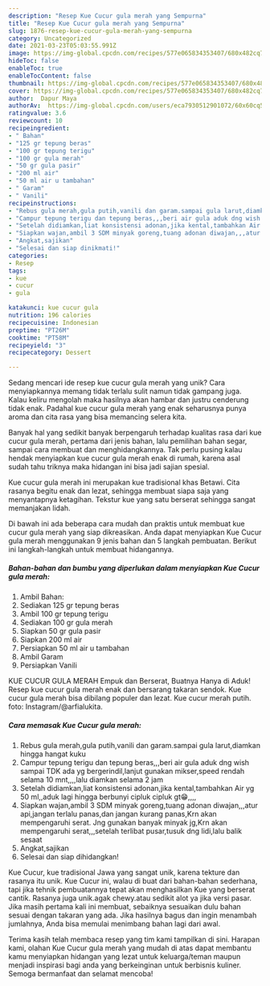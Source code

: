 ```yaml
---
description: "Resep Kue Cucur gula merah yang Sempurna"
title: "Resep Kue Cucur gula merah yang Sempurna"
slug: 1876-resep-kue-cucur-gula-merah-yang-sempurna
category: Uncategorized
date: 2021-03-23T05:03:55.991Z
image: https://img-global.cpcdn.com/recipes/577e065834353407/680x482cq70/kue-cucur-gula-merah-foto-resep-utama.jpg
hideToc: false
enableToc: true
enableTocContent: false
thumbnail: https://img-global.cpcdn.com/recipes/577e065834353407/680x482cq70/kue-cucur-gula-merah-foto-resep-utama.jpg
cover: https://img-global.cpcdn.com/recipes/577e065834353407/680x482cq70/kue-cucur-gula-merah-foto-resep-utama.jpg
author:  Dapur Maya
authorAv:  https://img-global.cpcdn.com/users/eca7930512901072/60x60cq50/avatar.jpg
ratingvalue: 3.6
reviewcount: 10
recipeingredient:
- " Bahan"
- "125 gr tepung beras"
- "100 gr tepung terigu"
- "100 gr gula merah"
- "50 gr gula pasir"
- "200 ml air"
- "50 ml air u tambahan"
- " Garam"
- " Vanili"
recipeinstructions:
- "Rebus gula merah,gula putih,vanili dan garam.sampai gula larut,diamkan hingga hangat kuku"
- "Campur tepung terigu dan tepung beras,,,beri air gula aduk dng wish sampai TDK ada yg bergerindil,lanjut gunakan mikser,speed rendah selama 10 mnt,,,,lalu diamkan selama 2 jam"
- "Setelah didiamkan,liat konsistensi adonan,jika kental,tambahkan Air yg 50 ml,,aduk lagi hingga berbunyi cipluk cipluk gt😁,,,,"
- "Siapkan wajan,ambil 3 SDM minyak goreng,tuang adonan diwajan,,,atur api,jangan terlalu panas,dan jangan kurang panas,Krn akan mempengaruhi serat. Jng gunakan banyak minyak jg,Krn akan mempengaruhi serat,,,setelah terlibat pusar,tusuk dng lidi,lalu balik sesaat"
- "Angkat,sajikan"
- "Selesai dan siap dinikmati!"
categories:
- Resep
tags:
- kue
- cucur
- gula

katakunci: kue cucur gula 
nutrition: 196 calories
recipecuisine: Indonesian
preptime: "PT26M"
cooktime: "PT58M"
recipeyield: "3"
recipecategory: Dessert

---
```



Sedang mencari ide resep kue cucur gula merah yang unik? Cara menyiapkannya memang tidak terlalu sulit namun tidak gampang juga. Kalau keliru mengolah maka hasilnya akan hambar dan justru cenderung tidak enak. Padahal kue cucur gula merah yang enak seharusnya punya aroma dan cita rasa yang bisa memancing selera kita.


Banyak hal yang sedikit banyak berpengaruh terhadap kualitas rasa dari kue cucur gula merah, pertama dari jenis bahan, lalu pemilihan bahan segar, sampai cara membuat dan menghidangkannya. Tak perlu pusing kalau hendak menyiapkan kue cucur gula merah enak di rumah, karena asal sudah tahu triknya maka hidangan ini bisa jadi sajian spesial.

Kue cucur gula merah ini merupakan kue tradisional khas Betawi. Cita rasanya begitu enak dan lezat, sehingga membuat siapa saja yang menyantapnya ketagihan. Tekstur kue yang satu berserat sehingga sangat memanjakan lidah.


Di bawah ini ada beberapa cara mudah dan praktis untuk membuat kue cucur gula merah yang siap dikreasikan. Anda dapat menyiapkan Kue Cucur gula merah menggunakan 9 jenis bahan dan 5 langkah pembuatan. Berikut ini langkah-langkah untuk membuat hidangannya.

<!--inarticleads1-->

##### Bahan-bahan dan bumbu yang diperlukan dalam menyiapkan Kue Cucur gula merah:

1. Ambil  Bahan:
1. Sediakan 125 gr tepung beras
1. Ambil 100 gr tepung terigu
1. Sediakan 100 gr gula merah
1. Siapkan 50 gr gula pasir
1. Siapkan 200 ml air
1. Persiapkan 50 ml air u tambahan
1. Ambil  Garam
1. Persiapkan  Vanili


KUE CUCUR GULA MERAH Empuk dan Berserat, Buatnya Hanya di Aduk! Resep kue cucur gula merah enak dan bersarang takaran sendok. Kue cucur gula merah bisa dibilang populer dan lezat. Kue cucur merah putih. foto: Instagram/@arfialukita. 

<!--inarticleads2-->

##### Cara memasak Kue Cucur gula merah:

1. Rebus gula merah,gula putih,vanili dan garam.sampai gula larut,diamkan hingga hangat kuku
1. Campur tepung terigu dan tepung beras,,,beri air gula aduk dng wish sampai TDK ada yg bergerindil,lanjut gunakan mikser,speed rendah selama 10 mnt,,,,lalu diamkan selama 2 jam
1. Setelah didiamkan,liat konsistensi adonan,jika kental,tambahkan Air yg 50 ml,,aduk lagi hingga berbunyi cipluk cipluk gt😁,,,,
1. Siapkan wajan,ambil 3 SDM minyak goreng,tuang adonan diwajan,,,atur api,jangan terlalu panas,dan jangan kurang panas,Krn akan mempengaruhi serat. Jng gunakan banyak minyak jg,Krn akan mempengaruhi serat,,,setelah terlibat pusar,tusuk dng lidi,lalu balik sesaat
1. Angkat,sajikan
1. Selesai dan siap dihidangkan!

Kue Cucur, kue tradisional Jawa yang sangat unik, karena tekture dan rasanya itu unik. Kue Cucur ini, walau di buat dari bahan-bahan sederhana, tapi jika tehnik pembuatannya tepat akan menghasilkan Kue yang berserat cantik. Rasanya juga unik.agak chewy.atau sedikit alot ya jika versi pasar. Jika masih pertama kali ini membuat, sebaiknya sesuaikan dulu bahan sesuai dengan takaran yang ada. Jika hasilnya bagus dan ingin menambah jumlahnya, Anda bisa memulai menimbang bahan lagi dari awal. 

Terima kasih telah membaca resep yang tim kami tampilkan di sini. Harapan kami, olahan Kue Cucur gula merah yang mudah di atas dapat membantu kamu menyiapkan hidangan yang lezat untuk keluarga/teman maupun menjadi inspirasi bagi anda yang berkeinginan untuk berbisnis kuliner. Semoga bermanfaat dan selamat mencoba!
